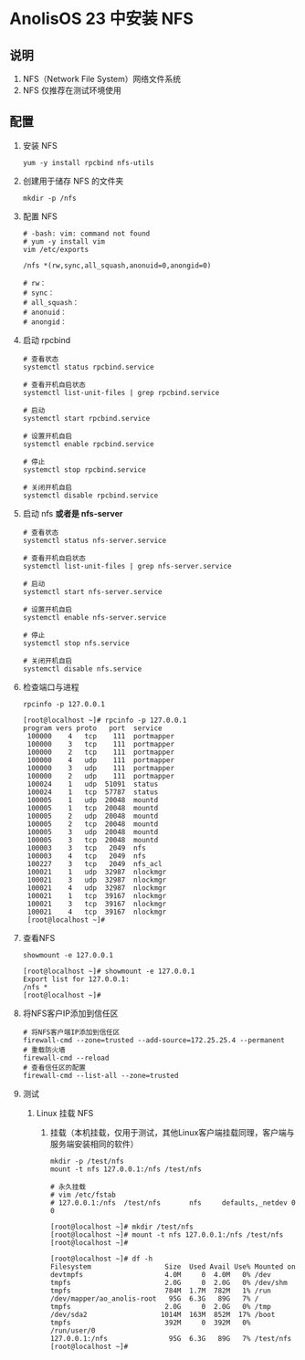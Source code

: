 # AnolisOS 23 中安装 NFS

## 说明

1. NFS（Network File System）网络文件系统
2. NFS 仅推荐在测试环境使用

## 配置

1. 安装 NFS

    ```shell
    yum -y install rpcbind nfs-utils
    ```

2. 创建用于储存 NFS 的文件夹

    ```shell
    mkdir -p /nfs
    ```

3. 配置 NFS

    ```shell
    # -bash: vim: command not found
    # yum -y install vim
    vim /etc/exports
    ```

    ```shell
    /nfs *(rw,sync,all_squash,anonuid=0,anongid=0)
    
    # rw：
    # sync：
    # all_squash：
    # anonuid：
    # anongid：
    ```

4. 启动 rpcbind

    ```shell
    # 查看状态
    systemctl status rpcbind.service
    
    # 查看开机自启状态
    systemctl list-unit-files | grep rpcbind.service
    
    # 启动
    systemctl start rpcbind.service
    
    # 设置开机自启
    systemctl enable rpcbind.service
    ```

    ```shell
    # 停止
    systemctl stop rpcbind.service
    
    # 关闭开机自启
    systemctl disable rpcbind.service
    ```

5. 启动 nfs **或者是 nfs-server**

    ```shell
    # 查看状态
    systemctl status nfs-server.service
    
    # 查看开机自启状态
    systemctl list-unit-files | grep nfs-server.service
    
    # 启动
    systemctl start nfs-server.service
    
    # 设置开机自启
    systemctl enable nfs-server.service
    ```

    ```shell
    # 停止
    systemctl stop nfs.service
    
    # 关闭开机自启
    systemctl disable nfs.service
    ```

6. 检查端口与进程

    ```shell
    rpcinfo -p 127.0.0.1
    ```

    ```shell
    [root@localhost ~]# rpcinfo -p 127.0.0.1
    program vers proto   port  service
     100000    4   tcp    111  portmapper
     100000    3   tcp    111  portmapper
     100000    2   tcp    111  portmapper
     100000    4   udp    111  portmapper
     100000    3   udp    111  portmapper
     100000    2   udp    111  portmapper
     100024    1   udp  51091  status
     100024    1   tcp  57787  status
     100005    1   udp  20048  mountd
     100005    1   tcp  20048  mountd
     100005    2   udp  20048  mountd
     100005    2   tcp  20048  mountd
     100005    3   udp  20048  mountd
     100005    3   tcp  20048  mountd
     100003    3   tcp   2049  nfs
     100003    4   tcp   2049  nfs
     100227    3   tcp   2049  nfs_acl
     100021    1   udp  32987  nlockmgr
     100021    3   udp  32987  nlockmgr
     100021    4   udp  32987  nlockmgr
     100021    1   tcp  39167  nlockmgr
     100021    3   tcp  39167  nlockmgr
     100021    4   tcp  39167  nlockmgr
     [root@localhost ~]# 
    ```

7. 查看NFS

    ```shell
    showmount -e 127.0.0.1
    ```

    ```shell
    [root@localhost ~]# showmount -e 127.0.0.1
    Export list for 127.0.0.1:
    /nfs *
    [root@localhost ~]# 
    ```

8. 将NFS客户IP添加到信任区

    ```shell
    # 将NFS客户端IP添加到信任区
    firewall-cmd --zone=trusted --add-source=172.25.25.4 --permanent
    # 重载防火墙
    firewall-cmd --reload
    # 查看信任区的配置
    firewall-cmd --list-all --zone=trusted
    ```

9. 测试
    1. Linux 挂载 NFS
        1. 挂载（本机挂载，仅用于测试，其他Linux客户端挂载同理，客户端与服务端安装相同的软件）

            ```shell
            mkdir -p /test/nfs
            mount -t nfs 127.0.0.1:/nfs /test/nfs
            
            # 永久挂载
            # vim /etc/fstab
            # 127.0.0.1:/nfs  /test/nfs       nfs     defaults,_netdev 0 0
            ```

            ```shell
            [root@localhost ~]# mkdir /test/nfs
            [root@localhost ~]# mount -t nfs 127.0.0.1:/nfs /test/nfs
            [root@localhost ~]#
            ```

            ```shell
            [root@localhost ~]# df -h
            Filesystem                  Size  Used Avail Use% Mounted on
            devtmpfs                    4.0M     0  4.0M   0% /dev
            tmpfs                       2.0G     0  2.0G   0% /dev/shm
            tmpfs                       784M  1.7M  782M   1% /run
            /dev/mapper/ao_anolis-root   95G  6.3G   89G   7% /
            tmpfs                       2.0G     0  2.0G   0% /tmp
            /dev/sda2                  1014M  163M  852M  17% /boot
            tmpfs                       392M     0  392M   0% /run/user/0
            127.0.0.1:/nfs               95G  6.3G   89G   7% /test/nfs
            [root@localhost ~]# 
            ```
